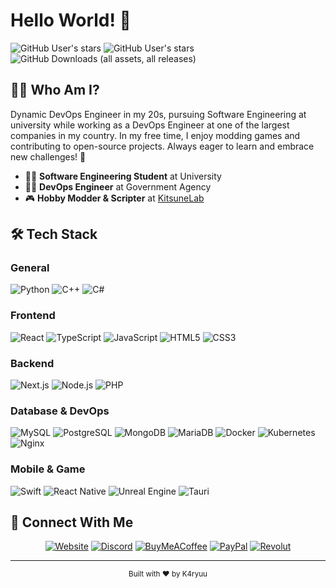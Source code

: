 # Hello World! 👋 

![GitHub User's stars](https://img.shields.io/github/stars/K4ryuu?style=for-the-badge&label=All%20Stars&affiliations=OWNER,ORGANIZATION_MEMBER)
![GitHub User's stars](https://img.shields.io/github/stars/K4ryuu?style=for-the-badge&label=Profile%20Stars)
![GitHub Downloads (all assets, all releases)](https://img.shields.io/github/downloads/KitsuneLab-Development/K4-System/total?style=for-the-badge&label=Most%20Downloaded%20Project)



## 🧑‍💻 Who Am I?
Dynamic DevOps Engineer in my 20s, pursuing Software Engineering at university while working as a DevOps Engineer at one of the largest companies in my country. In my free time, I enjoy modding games and contributing to open-source projects. Always eager to learn and embrace new challenges! 🚀

- 👨‍🎓 **Software Engineering Student** at University
- 👨‍💻 **DevOps Engineer** at Government Agency
- 🎮 **Hobby Modder & Scripter** at [KitsuneLab](https://github.com/KitsuneLab-Development)

## 🛠️ Tech Stack
### General
![Python](https://img.shields.io/badge/-Python-3776AB?style=flat-square&logo=python&logoColor=white)
![C++](https://img.shields.io/badge/-C++-00599C?style=flat-square&logo=c%2B%2B&logoColor=white)
![C#](https://img.shields.io/badge/-C%23-239120?style=flat-square&logo=c-sharp&logoColor=white)

### Frontend
![React](https://img.shields.io/badge/-React-61DAFB?style=flat-square&logo=react&logoColor=black)
![TypeScript](https://img.shields.io/badge/-TypeScript-3178C6?style=flat-square&logo=typescript&logoColor=white)
![JavaScript](https://img.shields.io/badge/-JavaScript-F7DF1E?style=flat-square&logo=javascript&logoColor=black)
![HTML5](https://img.shields.io/badge/-HTML5-E34F26?style=flat-square&logo=html5&logoColor=white)
![CSS3](https://img.shields.io/badge/-CSS3-1572B6?style=flat-square&logo=css3&logoColor=white)

### Backend
![Next.js](https://img.shields.io/badge/-Next.js-000000?style=flat-square&logo=next.js&logoColor=white)
![Node.js](https://img.shields.io/badge/-Node.js-339933?style=flat-square&logo=node.js&logoColor=white)
![PHP](https://img.shields.io/badge/-PHP-777BB4?style=flat-square&logo=php&logoColor=white)

### Database & DevOps
![MySQL](https://img.shields.io/badge/-MySQL-4479A1?style=flat-square&logo=mysql&logoColor=white)
![PostgreSQL](https://img.shields.io/badge/-PostgreSQL-336791?style=flat-square&logo=postgresql&logoColor=white)
![MongoDB](https://img.shields.io/badge/-MongoDB-47A248?style=flat-square&logo=mongodb&logoColor=white)
![MariaDB](https://img.shields.io/badge/-MariaDB-003545?style=flat-square&logo=mariadb&logoColor=white)
![Docker](https://img.shields.io/badge/-Docker-2496ED?style=flat-square&logo=docker&logoColor=white)
![Kubernetes](https://img.shields.io/badge/-Kubernetes-326CE5?style=flat-square&logo=kubernetes&logoColor=white)
![Nginx](https://img.shields.io/badge/-Nginx-009639?style=flat-square&logo=nginx&logoColor=white)

### Mobile & Game
![Swift](https://img.shields.io/badge/-Swift-FA7343?style=flat-square&logo=swift&logoColor=white)
![React Native](https://img.shields.io/badge/-React_Native-61DAFB?style=flat-square&logo=react&logoColor=black)
![Unreal Engine](https://img.shields.io/badge/-Unreal_Engine-313131?style=flat-square&logo=unreal-engine&logoColor=white)
![Tauri](https://img.shields.io/badge/-Tauri-FFC131?style=flat-square&logo=tauri&logoColor=black)

## 🤝 Connect With Me
<div align="center">
  
[![Website](https://img.shields.io/badge/-Website-000000?style=for-the-badge&logo=safari&logoColor=white)](https://kitsune-lab.com)
[![Discord](https://img.shields.io/badge/-Discord-5865F2?style=for-the-badge&logo=discord&logoColor=white)](https://kitsune-lab.com/p/discord)
[![BuyMeACoffee](https://img.shields.io/badge/-Buy_Me_A_Coffee-FFDD00?style=for-the-badge&logo=buy-me-a-coffee&logoColor=black)](https://kitsune-lab.com/p/support)
[![PayPal](https://img.shields.io/badge/-PayPal-00457C?style=for-the-badge&logo=paypal&logoColor=white)](https://paypal.me/k4ryuu)
[![Revolut](https://img.shields.io/badge/-Revolut-0075EB?style=for-the-badge&logo=revolut&logoColor=white)](https://revolut.me/k4ryuu)

</div>

---
<div align="center">
  <sub>Built with ❤️ by K4ryuu</sub>
</div>

